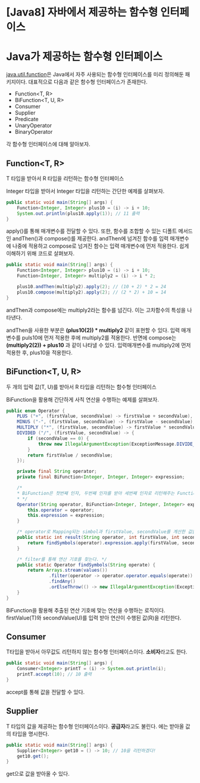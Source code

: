 # [Java8] 자바에서 제공하는 함수형 인터페이스

# Java가 제공하는 함수형 인터페이스

[java.util.function](https://docs.oracle.com/javase/8/docs/api/java/util/function/package-summary.html)은 Java에서 자주 사용되는 함수형 인터페이스를  미리 정의해둔 패키지이다. 대표적으로 다음과 같은 함수형 인터페이스가 존재한다.

- Function<T, R>
- BiFunction<T, U, R>
- Consumer<T>
- Supplier<T>
- Predicate<T>
- UnaryOperator<T>
- BinaryOperator<T>

각 함수형 인터페이스에 대해 알아보자.

## Function<T, R>

T 타입을 받아서 R 타입을 리턴하는 함수형 인터페이스

Integer 타입을 받아서 Integer 타입을 리턴하는 간단한 예제를 살펴보자.

```java
public static void main(String[] args) {
	Function<Integer, Integer> plus10 = (i) -> i + 10;
	System.out.println(plus10.apply(1)); // 11 출력
}
```

apply()를 통해 매개변수를 전달할 수 있다. 또한, 함수를 조합할 수 있는 디폴트 메서드인 andThen()과 compose()를 제공한다. andThen에 넘겨진 함수를 입력 매개변수에 나중에 적용하고 compose로 넘겨진 함수는 입력 매개변수에 먼저 적용한다. 쉽게 이해하기 위해 코드로 살펴보자.

```java
public static void main(String[] args) {
	Function<Integer, Integer> plus10 = (i) -> i + 10;
	Function<Integer, Integer> multiply2 = (i) -> i * 2;

	plus10.andThen(multiply2).apply(2); // (10 + 2) * 2 = 24
	plus10.compose(multiply2).apply(2); // (2 * 2) + 10 = 14
}
```

andThen과 compose에는 multiply2라는 함수를 넘긴다. 이는 고차함수의 특성을 나타낸다.

andThen을 사용한 부분은 **(plus10(2)) * multiply2** 같이 표현할 수 있다. 입력 매개변수를 puls10에 먼저 적용한 후에 multiply2를 적용한다. 반면에 compose는 **(multiply2(2)) + plus10** 과 같이 나타낼 수 있다. 입력매개변수를 multiply2에 먼저 적용한 후, plus10을 적용한다.

## BiFunction<T, U, R>

두 개의 입력 값(T, U)를 받아서 R 타입을 리턴하는 함수형 인터페이스

BiFunction을 활용해 간단하게 사칙 연산을 수행하는 예제를 살펴보자.

```java
public enum Operator {
    PLUS ("+", (firstValue, secondValue) -> firstValue + secondValue),
    MINUS ("-", (firstValue, secondValue) -> firstValue - secondValue),
    MULTIPLY ("*", (firstValue, secondValue) -> firstValue * secondValue),
    DIVIDED ("/", (firstValue, secondValue) -> {
        if (secondValue == 0) {
            throw new IllegalArgumentException(ExceptionMessage.DIVIDE_BY_ZERO);
        }
        return firstValue / secondValue;
    });

    private final String operator;
    private final BiFunction<Integer, Integer, Integer> expression;

    /*
    * BiFunction은 첫번째 인자, 두번째 인자를 받아 세번째 인자로 리턴해주는 Functional Interface 이다.
    * */
    Operator(String operator, BiFunction<Integer, Integer, Integer> expression) {
        this.operator = operator;
        this.expression = expression;
    }

    /* operator로 Mapping되는 simbol과 firstValue, secondValue를 계산한 값을 리턴한다. */
    public static int result(String operator, int firstValue, int secondValue) {
        return findSymbols(operator).expression.apply(firstValue, secondValue);
    }

    /* filter를 통해 연산 기호를 찾는다. */
    public static Operator findSymbols(String operate) {
        return Arrays.stream(values())
                .filter(operator -> operator.operator.equals(operate))
                .findAny()
                .orElseThrow(() -> new IllegalArgumentException(ExceptionMessage.NOT_ARITHMETIC_SIMBOL));
    }
}
```

BiFunction을 활용해 추출된 연산 기호에 맞는 연산을 수행하는 로직이다. firstValue(T)와 secondValue(U)를 입력 받아 연산이 수행된 값(R)을 리턴한다.

## Consumer<T>

T타입을 받아서 아무값도 리턴하지 않는 함수형 인터페이스이다. **소비자**라고도 한다.

```java
public static void main(String[] args) {
	Consumer<Integer> printT = (i) -> System.out.println(i);
	printT.accept(10); // 10 출력
}
```

accept를 통해 값을 전달할 수 있다.

## Supplier<T>

T 타입의 값을 제공하는 함수형 인터페이스이다. **공급자**라고도 불린다. <T>에는 받아올 값의 타입을 명시한다.

```java
public static void main(String[] args) {
	Supplier<Integer> get10 = () -> 10; // 10을 리턴하겠다!
	get10.get();
}
```

get으로 값을 받아올 수 있다.